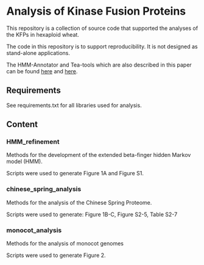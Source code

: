 # Analysis of Kinase Fusion Proteins

This repository is a collection of source code that supported the analyses of the KFPs in hexaploid wheat.

The code in this repository is to support reproducibility. It is not designed as stand-alone applications.

The HMM-Annotator and Tea-tools which are also described in this paper can be found [here]() and [here]().

## Requirements

See requirements.txt for all libraries used for analysis. 

## Content

### HMM_refinement

Methods for the development of the extended beta-finger hidden Markov model (HMM). 

Scripts were used to generate Figure 1A and Figure S1.

### chinese_spring_analysis

Methods for the analysis of the Chinese Spring Proteome. 

Scripts were used to generate: Figure 1B-C, Figure S2-5, Table S2-7

### monocot_analysis

Methods for the analysis of monocot genomes

Scripts were used to generate Figure 2.

